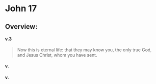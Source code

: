 # John 17

## Overview:



#### v.3
>Now this is eternal life: that they may know you, the only true God, and Jesus Christ, whom you have sent.

#### v.
>

#### v.
>

